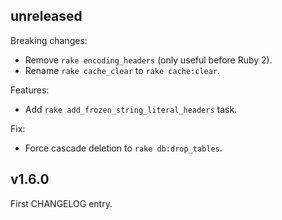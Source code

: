 ## unreleased

Breaking changes:
- Remove `rake encoding_headers` (only useful before Ruby 2).
- Rename `rake cache_clear` to `rake cache:clear`.

Features:
- Add `rake add_frozen_string_literal_headers` task.

Fix:
- Force cascade deletion to `rake db:drop_tables`.

## v1.6.0

First CHANGELOG entry.
